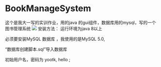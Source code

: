 # BookManageSystem
这个是我大一写的实训作业，用的java 的gui组件，数据库用的mysql，写的一个图书管理系统
![]("https://github.com/bighamapi/BookManageSystem/blob/master/bg.jpg")
安装方法：
运行环境为java 8以上

必须要安装MySQL 数据库 ，我使用的是MySQL 5.0,

“数据库创建脚本.sql”导入数据库

初始用户名，密码为 yootk, hello ;
